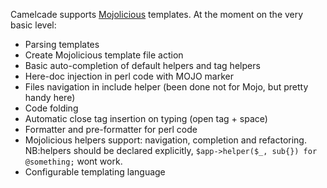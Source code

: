 Camelcade supports [Mojolicious](http://mojolicio.us/) templates. At the moment on the very basic level:

* Parsing templates
* Create Mojolicious template file action
* Basic auto-completion of default helpers and tag helpers
* Here-doc injection in perl code with MOJO marker
* Files navigation in include helper (been done not for Mojo, but pretty handy here)
* Code folding
* Automatic close tag insertion on typing (open tag + space)
* Formatter and pre-formatter for perl code
* Mojolicious helpers support: navigation, completion and refactoring. NB:helpers should be declared explicitly, `$app->helper($_, sub{}) for @something;` wont work.
* Configurable templating language
